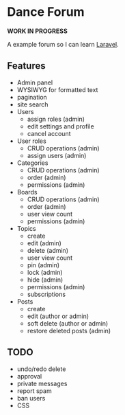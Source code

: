 # Dance Forum

**WORK IN PROGRESS**

A example forum so I can learn [Laravel](http://laravel.com).

## Features

- Admin panel
- WYSIWYG for formatted text
- pagination
- site search
- Users
  - assign roles (admin)
  - edit settings and profile
  - cancel account
- User roles
  - CRUD operations (admin)
  - assign users (admin)
- Categories
  - CRUD operations (admin)
  - order (admin)
  - permissions (admin)
- Boards
  - CRUD operations (admin)
  - order (admin)
  - user view count
  - permissions (admin)
- Topics
  - create
  - edit (admin)
  - delete (admin)
  - user view count
  - pin (admin)
  - lock (admin)
  - hide (admin)
  - permissions (admin)
  - subscriptions
- Posts
  - create
  - edit (author or admin)
  - soft delete (author or admin)
  - restore deleted posts (admin)

## TODO

- undo/redo delete
- approval
- private messages
- report spam
- ban users
- CSS
